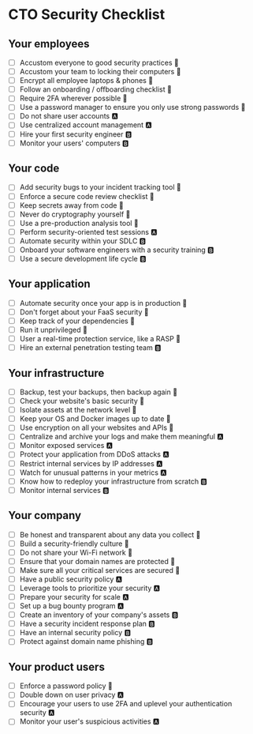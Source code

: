 # CTO Security Checklist

## Your employees

* [ ] Accustom everyone to good security practices 🌱
* [ ] Accustom your team to locking their computers 🌱
* [ ] Encrypt all employee laptops & phones 🌱
* [ ] Follow an onboarding / offboarding checklist 🌱
* [ ] Require 2FA wherever possible 🌱
* [ ] Use a password manager to ensure you only use strong passwords 🌱
* [ ] Do not share user accounts 🅰️
* [ ] Use centralized account management 🅰️
* [ ] Hire your first security engineer 🅱️
* [ ] Monitor your users' computers 🅱️

## Your code

* [ ] Add security bugs to your incident tracking tool 🌱
* [ ] Enforce a secure code review checklist 🌱
* [ ] Keep secrets away from code 🌱
* [ ] Never do cryptography yourself 🌱
* [ ] Use a pre-production analysis tool 🌱
* [ ] Perform security-oriented test sessions 🅰️
* [ ] Automate security within your SDLC 🅱️
* [ ] Onboard your software engineers with a security training 🅱️
* [ ] Use a secure development life cycle 🅱️

## Your application

* [ ] Automate security once your app is in production 🌱
* [ ] Don't forget about your FaaS security 🌱
* [ ] Keep track of your dependencies 🌱
* [ ] Run it unprivileged 🌱
* [ ] User a real-time protection service, like a RASP 🌱
* [ ] Hire an external penetration testing team 🅱️

## Your infrastructure

* [ ] Backup, test your backups, then backup again 🌱
* [ ] Check your website's basic security 🌱
* [ ] Isolate assets at the network level 🌱
* [ ] Keep your OS and Docker images up to date 🌱
* [ ] Use encryption on all your websites and APIs 🌱
* [ ] Centralize and archive your logs and make them meaningful 🅰️
* [ ] Monitor exposed services 🅰️
* [ ] Protect your application from DDoS attacks 🅰️
* [ ] Restrict internal services by IP addresses 🅰️
* [ ] Watch for unusual patterns in your metrics 🅰️
* [ ] Know how to redeploy your infrastructure from scratch 🅱️
* [ ] Monitor internal services 🅱️

## Your company

* [ ] Be honest and transparent about any data you collect 🌱
* [ ] Build a security-friendly culture 🌱
* [ ] Do not share your Wi-Fi network 🌱
* [ ] Ensure that your domain names are protected 🌱
* [ ] Make sure all your critical services are secured 🌱
* [ ] Have a public security policy 🅰️
* [ ] Leverage tools to prioritize your security 🅰️
* [ ] Prepare your security for scale 🅰️
* [ ] Set up a bug bounty program 🅰️
* [ ] Create an inventory of your company's assets 🅱️
* [ ] Have a security incident response plan 🅱️
* [ ] Have an internal security policy 🅱️
* [ ] Protect against domain name phishing 🅱️

## Your product users

* [ ] Enforce a password policy 🌱
* [ ] Double down on user privacy 🅰️
* [ ] Encourage your users to use 2FA and uplevel your authentication security 🅰️
* [ ] Monitor your user's suspicious activities 🅰️
